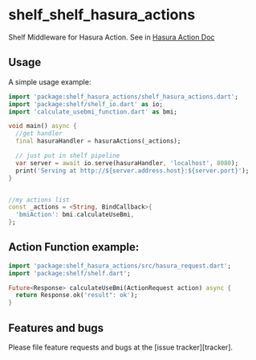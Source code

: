 # shelf_shelf_hasura_actions

Shelf Middleware for Hasura Action. See in [Hasura Action Doc](https://hasura.io/docs/latest/graphql/core/actions/index.html)

## Usage

A simple usage example:

```dart
import 'package:shelf_hasura_actions/shelf_hasura_actions.dart';
import 'package:shelf/shelf_io.dart' as io;
import 'calculate_usebmi_function.dart' as bmi;

void main() async {
  //get handler
  final hasuraHandler = hasuraActions(_actions);

  // just put in shelf pipeline
  var server = await io.serve(hasuraHandler, 'localhost', 8080);
  print('Serving at http://${server.address.host}:${server.port}');
}


//my actions list
const _actions = <String, BindCallback>{
  'bmiAction': bmi.calculateUseBmi,
};
```

## Action Function example:

```dart
import 'package:shelf_hasura_actions/src/hasura_request.dart';
import 'package:shelf/shelf.dart';

Future<Response> calculateUseBmi(ActionRequest action) async {
  return Response.ok('result": ok');
}
```




## Features and bugs

Please file feature requests and bugs at the [issue tracker][tracker].

